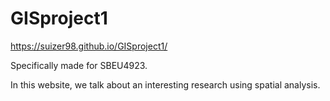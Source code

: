 # GISproject1

https://suizer98.github.io/GISproject1/

Specifically made for SBEU4923.

In this website, we talk about an interesting research using spatial analysis.
